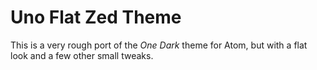 # Uno Flat Zed Theme

This is a very rough port of the *One Dark* theme for Atom, but with a flat look and a few other small tweaks.

